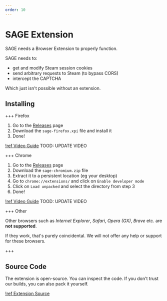 ```yaml
---
order: 10
---
```


# SAGE Extension

SAGE needs a Browser Extension to properly function.

SAGE needs to:

- get and modify Steam session cookies
- send arbitrary requests to Steam (to bypass CORS)
- intercept the CAPTCHA

Which just isn't possible without an extension.

## Installing

+++ Firefox

1. Go to the [Releases][1] page
2. Download the `sage-firefox.xpi` file and install it
3. Done!

[!ref Video Guide](https://youtu.be/kINmrXz9pB4) TOOD: UPDATE VIDEO

+++ Chrome

1. Go to the [Releases][1] page
2. Download the `sage-chromium.zip` file
3. Extract it to a persistent location (eg your desktop)
4. Go to `chrome://extensions/` and click on `Enable developer mode`
5. Click on `Load unpacked` and select the directory from step 3
6. Done!

[!ref Video Guide](https://youtu.be/Iau50gDdhM8) TOOD: UPDATE VIDEO

+++ Other

Other browsers such as _Internet Explorer_, _Safari_, _Opera (GX)_, _Brave_ etc.
are **not supported**.

If they work, that's purely coincidental. We will not offer any help or support
for these browsers.

+++

[1]: https://github.com/sag-enhanced/browser-extension/releases

## Source Code

The extension is open-source. You can inspect the code. If you don't trust our
builds, you can also pack it yourself.

[!ref Extension Source](https://github.com/sag-enhanced/browser-extension)
